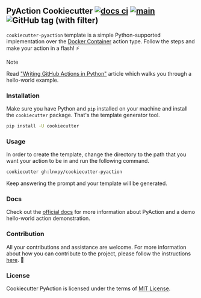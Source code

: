 ## PyAction Cookiecutter [![docs ci](https://github.com/lnxpy/cookiecutter-pyaction/actions/workflows/docs.yml/badge.svg?branch=main)](https://github.com/lnxpy/cookiecutter-pyaction/actions/workflows/docs.yml) [![main](https://github.com/lnxpy/cookiecutter-pyaction/actions/workflows/main.yml/badge.svg)](https://github.com/lnxpy/cookiecutter-pyaction/actions/workflows/main.yml) ![GitHub tag (with filter)](https://img.shields.io/github/v/tag/lnxpy/cookiecutter-pyaction?label=Version)


`cookiecutter-pyaction` template is a simple Python-supported implementation over the [Docker Container](https://docs.github.com/en/actions/creating-actions/creating-a-docker-container-action) action type. Follow the steps and make your action in a flash! :zap:

> [!NOTE]
> Read ["Writing GitHub Actions in Python"](https://imsadra.me/writing-github-actions-in-python) article which walks you through a hello-world example.

### Installation
Make sure you have Python and `pip` installed on your machine and install the `cookiecutter` package. That's the template generator tool.

```sh
pip install -U cookiecutter
```

### Usage
In order to create the template, change the directory to the path that you want your action to be in and run the following command.

```sh
cookiecutter gh:lnxpy/cookiecutter-pyaction
```

Keep answering the prompt and your template will be generated.

### Docs
Check out the [official docs](https://lnxpy.github.io/cookiecutter-pyaction/) for more information about PyAction and a demo hello-world action demonstration.

### Contribution
All your contributions and assistance are welcome. For more information about how you can contribute to the project, please follow the instructions [here](https://lnxpy.github.io/cookiecutter-pyaction/contributing). :beers:

### License
Cookiecutter PyAction is licensed under the terms of [MIT License](LICENSE).

